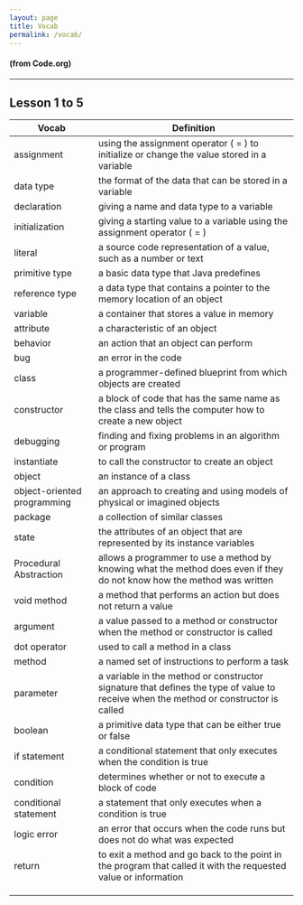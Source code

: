 ```yaml
---
layout: page
title: Vocab
permalink: /vocab/
---
```


#### (from Code.org)

---

## Lesson 1 to 5

| Vocab | Definition |
|-|-|
| assignment | using the assignment operator ( = ) to initialize or change the value stored in a variable |
| data type | the format of the data that can be stored in a variable |
| declaration | giving a name and data type to a variable |
| initialization | giving a starting value to a variable using the assignment operator ( = ) |
| literal | a source code representation of a value, such as a number or text |
| primitive type | a basic data type that Java predefines |
| reference type | a data type that contains a pointer to the memory location of an object |
| variable | a container that stores a value in memory |
| attribute | a characteristic of an object |
| behavior | an action that an object can perform |
|  bug |  an error in the code |
| class  |  a programmer-defined blueprint from which objects are created |
|  constructor |  a block of code that has the same name as the class and tells the computer how to create a new object |
| debugging | finding and fixing problems in an algorithm or program |
| instantiate |  to call the constructor to create an object |
| object | an instance of a class |
| object-oriented programming |  an approach to creating and using models of physical or imagined objects |
| package | a collection of similar classes |
| state | the attributes of an object that are represented by its instance variables |
| Procedural Abstraction | allows a programmer to use a method by knowing what the method does even if they do not know how the method was written |
| void method | a method that performs an action but does not return a value |
| argument |  a value passed to a method or constructor when the method or constructor is called |
| dot operator |  used to call a method in a class |
| method | a named set of instructions to perform a task |
|  parameter | a variable in the method or constructor signature that defines the type of value to receive when the method or constructor is called |
| boolean | a primitive data type that can be either true or false |
| if statement  |  a conditional statement that only executes when the condition is true |
| condition |  determines whether or not to execute a block of code |
| conditional statement | a statement that only executes when a condition is true |
| logic error | an error that occurs when the code runs but does not do what was expected |
| return |  to exit a method and go back to the point in the program that called it with the requested value or information |
|  |  |
|  |  |
|  |  |
